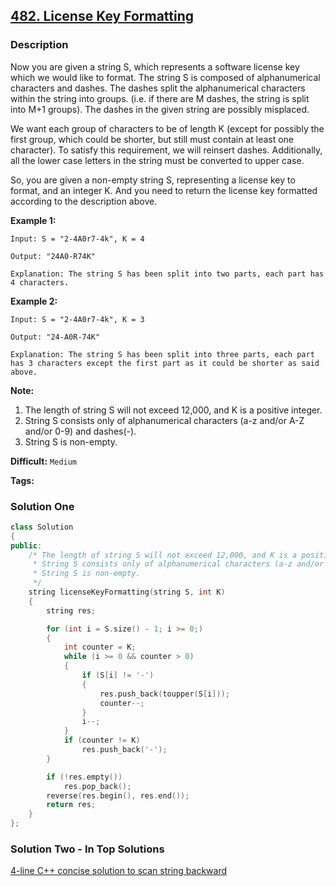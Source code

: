 ## [482. License Key Formatting](https://leetcode.com/problems/license-key-formatting/description/)

### Description

Now you are given a string S, which represents a software license key which we would like to format. The string S is composed of alphanumerical characters and dashes. The dashes split the alphanumerical characters within the string into groups. (i.e. if there are M dashes, the string is split into M+1 groups). The dashes in the given string are possibly misplaced.

We want each group of characters to be of length K (except for possibly the first group, which could be shorter, but still must contain at least one character). To satisfy this requirement, we will reinsert dashes. Additionally, all the lower case letters in the string must be converted to upper case.

So, you are given a non-empty string S, representing a license key to format, and an integer K. And you need to return the license key formatted according to the description above.

**Example 1:**

```
Input: S = "2-4A0r7-4k", K = 4

Output: "24A0-R74K"

Explanation: The string S has been split into two parts, each part has 4 characters.

```

**Example 2:**

```
Input: S = "2-4A0r7-4k", K = 3

Output: "24-A0R-74K"

Explanation: The string S has been split into three parts, each part has 3 characters except the first part as it could be shorter as said above.

```

**Note:**

1. The length of string S will not exceed 12,000, and K is a positive integer.
2. String S consists only of alphanumerical characters (a-z and/or A-Z and/or 0-9) and dashes(-).
3. String S is non-empty.

**Difficult:** `Medium`

**Tags:**

### Solution One

```c++
class Solution
{
public:
    /* The length of string S will not exceed 12,000, and K is a positive integer.
     * String S consists only of alphanumerical characters (a-z and/or A-Z and/or 0-9) and dashes(-).
     * String S is non-empty.
     */
    string licenseKeyFormatting(string S, int K)
    {
        string res;

        for (int i = S.size() - 1; i >= 0;)
        {
            int counter = K;
            while (i >= 0 && counter > 0)
            {
                if (S[i] != '-')
                {
                    res.push_back(toupper(S[i]));
                    counter--;
                }
                i--;
            }
            if (counter != K)
                res.push_back('-');
        }

        if (!res.empty())
            res.pop_back();
        reverse(res.begin(), res.end());
        return res;
    }
};
```

### Solution Two - In Top Solutions

[4-line C++ concise solution to scan string backward](https://discuss.leetcode.com/topic/74993/4-line-c-concise-solution-to-scan-string-backward)

